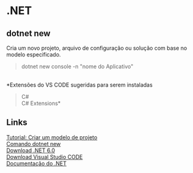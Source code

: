 # .NET

## dotnet new
Cria um novo projeto, arquivo de configuração ou solução com base no modelo especificado.
> dotnet new console -n "nome do Aplicativo"


<br>*Extensões do VS CODE sugeridas para serem instaladas
> C#<br>
> C# Extensions*

## Links
[Tutorial: Criar um modelo de projeto](https://docs.microsoft.com/pt-br/dotnet/core/tutorials/cli-templates-create-project-template)<br>
[Comando dotnet new](https://docs.microsoft.com/pt-br/dotnet/core/tools/dotnet-new)<br>
[Download .NET 6.0](https://dotnet.microsoft.com/en-us/download)<br>
[Download Visual Studio CODE](https://code.visualstudio.com/)<br>
[Documentação do .NET](https://docs.microsoft.com/pt-br/dotnet/)<br>
